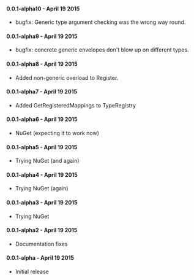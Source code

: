 #### 0.0.1-alpha10 - April 19 2015
* bugfix: Generic type argument checking was the wrong way round.

#### 0.0.1-alpha9 - April 19 2015
* bugfix: concrete generic envelopes don't blow up on different types.

#### 0.0.1-alpha8 - April 19 2015
* Added non-generic overload to Register.

#### 0.0.1-alpha7 - April 19 2015
* Added GetRegisteredMappings to TypeRegistry

#### 0.0.1-alpha6 - April 19 2015
* NuGet (expecting it to work now)

#### 0.0.1-alpha5 - April 19 2015
* Trying NuGet (and again)

#### 0.0.1-alpha4 - April 19 2015
* Trying NuGet (again)

#### 0.0.1-alpha3 - April 19 2015
* Trying NuGet

#### 0.0.1-alpha2 - April 19 2015
* Documentation fixes

#### 0.0.1-alpha - April 19 2015
* Initial release
